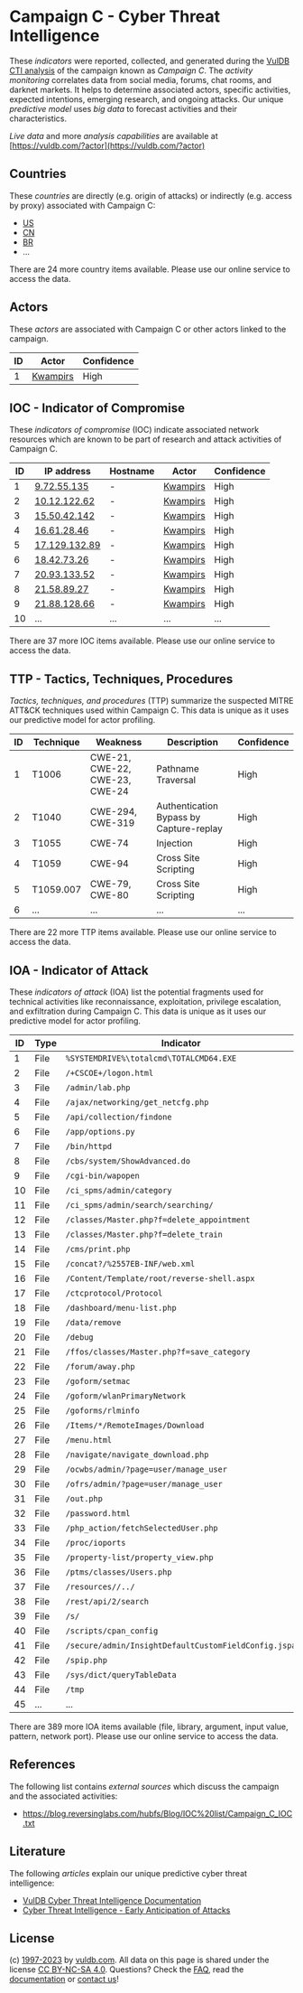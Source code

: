 # Campaign C - Cyber Threat Intelligence

These _indicators_ were reported, collected, and generated during the [VulDB CTI analysis](https://vuldb.com/?kb.cti) of the campaign known as _Campaign C_. The _activity monitoring_ correlates data from social media, forums, chat rooms, and darknet markets. It helps to determine associated actors, specific activities, expected intentions, emerging research, and ongoing attacks. Our unique _predictive model_ uses _big data_ to forecast activities and their characteristics.

_Live data_ and more _analysis capabilities_ are available at [https://vuldb.com/?actor](https://vuldb.com/?actor)

## Countries

These _countries_ are directly (e.g. origin of attacks) or indirectly (e.g. access by proxy) associated with Campaign C:

* [US](https://vuldb.com/?country.us)
* [CN](https://vuldb.com/?country.cn)
* [BR](https://vuldb.com/?country.br)
* ...

There are 24 more country items available. Please use our online service to access the data.

## Actors

These _actors_ are associated with Campaign C or other actors linked to the campaign.

ID | Actor | Confidence
-- | ----- | ----------
1 | [Kwampirs](https://vuldb.com/?actor.kwampirs) | High

## IOC - Indicator of Compromise

These _indicators of compromise_ (IOC) indicate associated network resources which are known to be part of research and attack activities of Campaign C.

ID | IP address | Hostname | Actor | Confidence
-- | ---------- | -------- | ----- | ----------
1 | [9.72.55.135](https://vuldb.com/?ip.9.72.55.135) | - | [Kwampirs](https://vuldb.com/?actor.kwampirs) | High
2 | [10.12.122.62](https://vuldb.com/?ip.10.12.122.62) | - | [Kwampirs](https://vuldb.com/?actor.kwampirs) | High
3 | [15.50.42.142](https://vuldb.com/?ip.15.50.42.142) | - | [Kwampirs](https://vuldb.com/?actor.kwampirs) | High
4 | [16.61.28.46](https://vuldb.com/?ip.16.61.28.46) | - | [Kwampirs](https://vuldb.com/?actor.kwampirs) | High
5 | [17.129.132.89](https://vuldb.com/?ip.17.129.132.89) | - | [Kwampirs](https://vuldb.com/?actor.kwampirs) | High
6 | [18.42.73.26](https://vuldb.com/?ip.18.42.73.26) | - | [Kwampirs](https://vuldb.com/?actor.kwampirs) | High
7 | [20.93.133.52](https://vuldb.com/?ip.20.93.133.52) | - | [Kwampirs](https://vuldb.com/?actor.kwampirs) | High
8 | [21.58.89.27](https://vuldb.com/?ip.21.58.89.27) | - | [Kwampirs](https://vuldb.com/?actor.kwampirs) | High
9 | [21.88.128.66](https://vuldb.com/?ip.21.88.128.66) | - | [Kwampirs](https://vuldb.com/?actor.kwampirs) | High
10 | ... | ... | ... | ...

There are 37 more IOC items available. Please use our online service to access the data.

## TTP - Tactics, Techniques, Procedures

_Tactics, techniques, and procedures_ (TTP) summarize the suspected MITRE ATT&CK techniques used within Campaign C. This data is unique as it uses our predictive model for actor profiling.

ID | Technique | Weakness | Description | Confidence
-- | --------- | -------- | ----------- | ----------
1 | T1006 | CWE-21, CWE-22, CWE-23, CWE-24 | Pathname Traversal | High
2 | T1040 | CWE-294, CWE-319 | Authentication Bypass by Capture-replay | High
3 | T1055 | CWE-74 | Injection | High
4 | T1059 | CWE-94 | Cross Site Scripting | High
5 | T1059.007 | CWE-79, CWE-80 | Cross Site Scripting | High
6 | ... | ... | ... | ...

There are 22 more TTP items available. Please use our online service to access the data.

## IOA - Indicator of Attack

These _indicators of attack_ (IOA) list the potential fragments used for technical activities like reconnaissance, exploitation, privilege escalation, and exfiltration during Campaign C. This data is unique as it uses our predictive model for actor profiling.

ID | Type | Indicator | Confidence
-- | ---- | --------- | ----------
1 | File | `%SYSTEMDRIVE%\totalcmd\TOTALCMD64.EXE` | High
2 | File | `/+CSCOE+/logon.html` | High
3 | File | `/admin/lab.php` | High
4 | File | `/ajax/networking/get_netcfg.php` | High
5 | File | `/api/collection/findone` | High
6 | File | `/app/options.py` | High
7 | File | `/bin/httpd` | Medium
8 | File | `/cbs/system/ShowAdvanced.do` | High
9 | File | `/cgi-bin/wapopen` | High
10 | File | `/ci_spms/admin/category` | High
11 | File | `/ci_spms/admin/search/searching/` | High
12 | File | `/classes/Master.php?f=delete_appointment` | High
13 | File | `/classes/Master.php?f=delete_train` | High
14 | File | `/cms/print.php` | High
15 | File | `/concat?/%2557EB-INF/web.xml` | High
16 | File | `/Content/Template/root/reverse-shell.aspx` | High
17 | File | `/ctcprotocol/Protocol` | High
18 | File | `/dashboard/menu-list.php` | High
19 | File | `/data/remove` | Medium
20 | File | `/debug` | Low
21 | File | `/ffos/classes/Master.php?f=save_category` | High
22 | File | `/forum/away.php` | High
23 | File | `/goform/setmac` | High
24 | File | `/goform/wlanPrimaryNetwork` | High
25 | File | `/goforms/rlminfo` | High
26 | File | `/Items/*/RemoteImages/Download` | High
27 | File | `/menu.html` | Medium
28 | File | `/navigate/navigate_download.php` | High
29 | File | `/ocwbs/admin/?page=user/manage_user` | High
30 | File | `/ofrs/admin/?page=user/manage_user` | High
31 | File | `/out.php` | Medium
32 | File | `/password.html` | High
33 | File | `/php_action/fetchSelectedUser.php` | High
34 | File | `/proc/ioports` | High
35 | File | `/property-list/property_view.php` | High
36 | File | `/ptms/classes/Users.php` | High
37 | File | `/resources//../` | High
38 | File | `/rest/api/2/search` | High
39 | File | `/s/` | Low
40 | File | `/scripts/cpan_config` | High
41 | File | `/secure/admin/InsightDefaultCustomFieldConfig.jspa` | High
42 | File | `/spip.php` | Medium
43 | File | `/sys/dict/queryTableData` | High
44 | File | `/tmp` | Low
45 | ... | ... | ...

There are 389 more IOA items available (file, library, argument, input value, pattern, network port). Please use our online service to access the data.

## References

The following list contains _external sources_ which discuss the campaign and the associated activities:

* https://blog.reversinglabs.com/hubfs/Blog/IOC%20list/Campaign_C_IOC.txt

## Literature

The following _articles_ explain our unique predictive cyber threat intelligence:

* [VulDB Cyber Threat Intelligence Documentation](https://vuldb.com/?kb.cti)
* [Cyber Threat Intelligence - Early Anticipation of Attacks](https://www.scip.ch/en/?labs.20201022)

## License

(c) [1997-2023](https://vuldb.com/?kb.changelog) by [vuldb.com](https://vuldb.com/?kb.about). All data on this page is shared under the license [CC BY-NC-SA 4.0](https://creativecommons.org/licenses/by-nc-sa/4.0/). Questions? Check the [FAQ](https://vuldb.com/?kb.faq), read the [documentation](https://vuldb.com/?kb) or [contact us](https://vuldb.com/?contact)!
